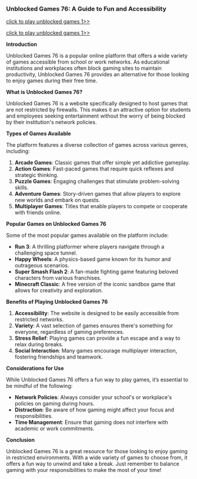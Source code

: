 ### Unblocked Games 76: A Guide to Fun and Accessibility

<a href="https://lesson1.club/play/" title="unblocked games">click to play unblocked games 1>> </a>

<a href="https://classroom1.space/" title="unblocked games">click to play unblocked games 1>></a>



**Introduction**

Unblocked Games 76 is a popular online platform that offers a wide variety of games accessible from school or work networks. As educational institutions and workplaces often block gaming sites to maintain productivity, Unblocked Games 76 provides an alternative for those looking to enjoy games during their free time.

**What is Unblocked Games 76?**

Unblocked Games 76 is a website specifically designed to host games that are not restricted by firewalls. This makes it an attractive option for students and employees seeking entertainment without the worry of being blocked by their institution's network policies.

**Types of Games Available**

The platform features a diverse collection of games across various genres, including:

1. **Arcade Games**: Classic games that offer simple yet addictive gameplay.
2. **Action Games**: Fast-paced games that require quick reflexes and strategic thinking.
3. **Puzzle Games**: Engaging challenges that stimulate problem-solving skills.
4. **Adventure Games**: Story-driven games that allow players to explore new worlds and embark on quests.
5. **Multiplayer Games**: Titles that enable players to compete or cooperate with friends online.

**Popular Games on Unblocked Games 76**

Some of the most popular games available on the platform include:

- **Run 3**: A thrilling platformer where players navigate through a challenging space tunnel.
- **Happy Wheels**: A physics-based game known for its humor and outrageous scenarios.
- **Super Smash Flash 2**: A fan-made fighting game featuring beloved characters from various franchises.
- **Minecraft Classic**: A free version of the iconic sandbox game that allows for creativity and exploration.

**Benefits of Playing Unblocked Games 76**

1. **Accessibility**: The website is designed to be easily accessible from restricted networks.
2. **Variety**: A vast selection of games ensures there's something for everyone, regardless of gaming preferences.
3. **Stress Relief**: Playing games can provide a fun escape and a way to relax during breaks.
4. **Social Interaction**: Many games encourage multiplayer interaction, fostering friendships and teamwork.

**Considerations for Use**

While Unblocked Games 76 offers a fun way to play games, it’s essential to be mindful of the following:

- **Network Policies**: Always consider your school's or workplace's policies on gaming during hours.
- **Distraction**: Be aware of how gaming might affect your focus and responsibilities.
- **Time Management**: Ensure that gaming does not interfere with academic or work commitments.

**Conclusion**

Unblocked Games 76 is a great resource for those looking to enjoy gaming in restricted environments. With a wide variety of games to choose from, it offers a fun way to unwind and take a break. Just remember to balance gaming with your responsibilities to make the most of your time!